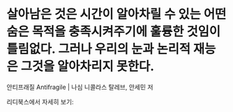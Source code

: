# 살아남은 것은 시간이 알아차릴 수 있는 어떤 숨은 목적을 충족시켜주기에 훌륭한 것임이 틀림없다. 그러나 우리의 눈과 논리적 재능은 그것을 알아차리지 못한다.

안티프래질 Antifragile | 나심 니콜라스 탈레브, 안세민 저

리디북스에서 자세히 보기: